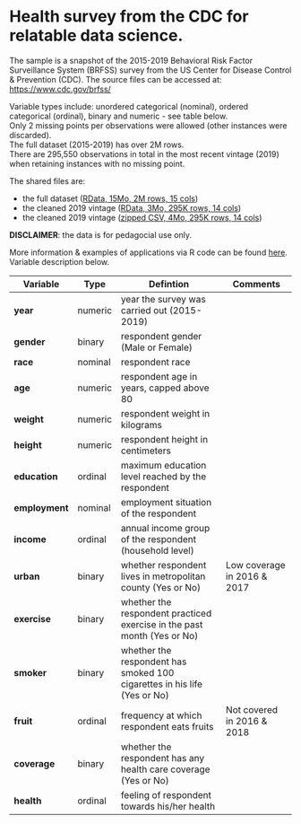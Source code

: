 # Health survey from the CDC for relatable data science.

The sample is a snapshot of the 2015-2019 Behavioral Risk Factor Surveillance System (BRFSS) survey from the US Center for Disease Control & Prevention (CDC). The source files can be accessed at: https://www.cdc.gov/brfss/

Variable types include: unordered categorical (nominal), ordered categorical (ordinal), binary and numeric - see table below.    
Only 2 missing points per observations were allowed (other instances were discarded).   
The full dataset (2015-2019) has over 2M rows.  
There are 295,550 observations in total in the most recent vintage (2019) when retaining instances with no missing point.

The shared files are:   
- the full dataset ([RData, 15Mo, 2M rows, 15 cols](/data/health_data.RData))  
- the cleaned 2019 vintage ([RData, 3Mo, 295K rows, 14 cols](/data/health_2019.RData))   
- the cleaned 2019 vintage ([zipped CSV, 4Mo, 295K rows, 14 cols](/data/health_2019.csv.zip))    

**DISCLAIMER**: the data is for pedagocial use only.  

More information & examples of applications via R code can be found [here](cdc_md.md).     
Variable description below.

|**Variable** | Type | Defintion |  Comments |
|---|---|---|---|
|**year** | numeric | year the survey was carried out (2015-2019)| |  
| **gender** | binary | respondent gender (Male or Female) |  |    
| **race** | nominal | respondent race  |   | 
| **age** | numeric | respondent age in years, capped above 80 |   | 
| **weight** | numeric | respondent weight in kilograms |  |
| **height**  |numeric | respondent height in centimeters  |  | 
| **education** | ordinal | maximum education level reached by the respondent  |  |
| **employment** | nominal | employment situation of the respondent |    |
| **income** | ordinal | annual income group of the respondent (household level) |   |
| **urban** | binary | whether respondent lives in metropolitan county (Yes or No)  | Low coverage in 2016 & 2017 |     
| **exercise** | binary | whether the respondent practiced exercise in the past month (Yes or No)  |  | 
| **smoker** | binary | whether the respondent has smoked 100 cigarettes in his life (Yes or No)  |     |  
| **fruit** | ordinal | frequency at which respondent eats fruits |  Not covered in 2016 & 2018 |  
| **coverage**|  binary | whether the respondent has any health care coverage (Yes or No) |  | 
| **health** | ordinal | feeling of respondent towards his/her health |    
